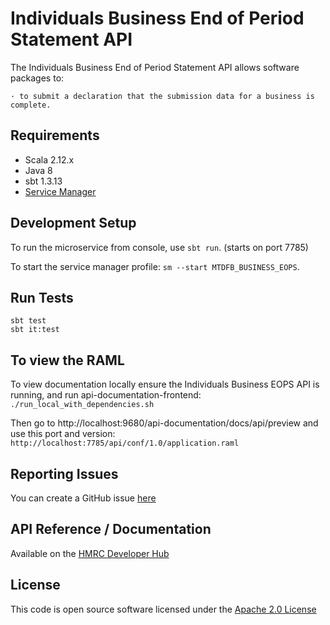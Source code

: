 Individuals Business End of Period Statement API
========================
The Individuals Business End of Period Statement API allows software packages to:

```
· to submit a declaration that the submission data for a business is complete. 
```

## Requirements
- Scala 2.12.x
- Java 8
- sbt 1.3.13
- [Service Manager](https://github.com/hmrc/service-manager)

## Development Setup
To run the microservice from console, use `sbt run`. (starts on port 7785)

To start the service manager profile: `sm --start MTDFB_BUSINESS_EOPS`.
 
## Run Tests
```
sbt test
sbt it:test
```

## To view the RAML

To view documentation locally ensure the Individuals Business EOPS API is running, and run api-documentation-frontend:
`./run_local_with_dependencies.sh`

Then go to http://localhost:9680/api-documentation/docs/api/preview and use this port and version:
`http://localhost:7785/api/conf/1.0/application.raml`

## Reporting Issues
You can create a GitHub issue [here](https://github.com/hmrc/individuals-business-eops-api/issues)

## API Reference / Documentation 
Available on the [HMRC Developer Hub](https://developer.service.hmrc.gov.uk/api-documentation)

## License
This code is open source software licensed under the [Apache 2.0 License]("http://www.apache.org/licenses/LICENSE-2.0.html")

